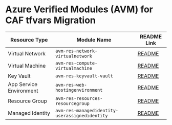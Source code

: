 # Azure Verified Modules (AVM) for CAF tfvars Migration

| Resource Type             | Module Name                                      | README Link                                                                 |
|---------------------------|--------------------------------------------------|------------------------------------------------------------------------------|
| Virtual Network           | `avm-res-network-virtualnetwork`                 | [README](https://github.com/Azure/terraform-azurerm-avm-res-network-virtualnetwork/blob/main/README.md) |
| Virtual Machine           | `avm-res-compute-virtualmachine`                 | [README](https://github.com/Azure/terraform-azurerm-avm-res-compute-virtualmachine/blob/main/README.md) |
| Key Vault                 | `avm-res-keyvault-vault`                         | [README](https://github.com/Azure/terraform-azurerm-avm-res-keyvault-vault/blob/main/README.md) |
| App Service Environment   | `avm-res-web-hostingenvironment`                 | [README](https://github.com/Azure/terraform-azurerm-avm-res-web-hostingenvironment/blob/main/README.md) |
| Resource Group            | `avm-res-resources-resourcegroup`                | [README](https://github.com/Azure/terraform-azurerm-avm-res-resources-resourcegroup/blob/main/README.md) |
| Managed Identity          | `avm-res-managedidentity-userassignedidentity`   | [README](https://github.com/Azure/terraform-azurerm-avm-res-managedidentity-userassignedidentity/blob/main/README.md) |
